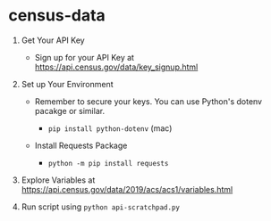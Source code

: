 # census-data

1. Get Your API Key
    - Sign up for your API Key at https://api.census.gov/data/key_signup.html

2. Set up Your Environment
    - Remember to secure your keys. You can use Python's dotenv pacakge or similar. 
       - `pip install python-dotenv` (mac)

    - Install Requests Package
        - `python -m pip install requests`

3. Explore Variables at https://api.census.gov/data/2019/acs/acs1/variables.html

4. Run script using `python api-scratchpad.py`
